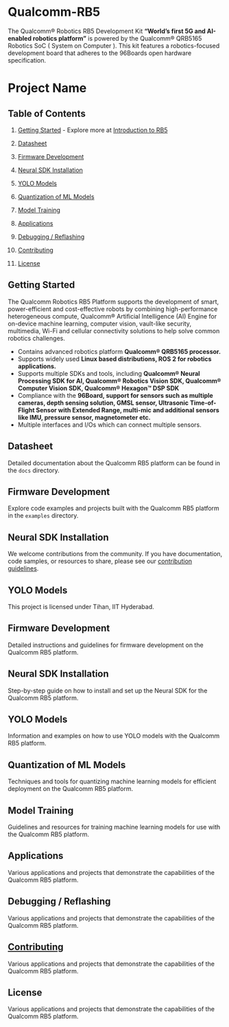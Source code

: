 # Qualcomm-RB5
 The Qualcomm® Robotics RB5 Development Kit **“World’s first 5G and AI-enabled robotics platform”**  is powered by the Qualcomm® QRB5165 Robotics SoC ( System on Computer ). This kit features a robotics-focused development board that adheres to the 96Boards open hardware specification.

# Project Name

## Table of Contents

1. [Getting Started](#getting-started) - Explore more at [Introduction to RB5](https://github.com/Blessy456b/Qualcomm-RB5/tree/Introduction-to-RB5)

2. [Datasheet](#datasheet)
3. [Firmware Development](#firmware-development)
4. [Neural SDK Installation](#neural-sdk-installation)
5. [YOLO Models](#yolo-models)
6. [Quantization of ML Models](#quantization-of-ml-models)
7. [Model Training](#model-training)
8. [Applications](#applications)
9. [Debugging / Reflashing](#debugging/reflashing)
10. [Contributing](#contributing)
11. [License](#license)

## Getting Started

The Qualcomm Robotics RB5 Platform supports the development of smart, power-efficient and cost-effective robots by combining high-performance heterogeneous compute, Qualcomm® Artificial Intelligence (AI) Engine for on-device machine learning, computer vision, vault-like security, multimedia, Wi-Fi and cellular connectivity solutions to help solve common robotics challenges.
+ Contains advanced robotics platform **Qualcomm® QRB5165 processor.**
+ Supports widely used **Linux based distributions, ROS 2 for robotics applications.**
+ Supports multiple SDKs and tools, including **Qualcomm® Neural Processing SDK for AI, Qualcomm® Robotics Vision SDK, Qualcomm® Computer Vision SDK, Qualcomm® Hexagon™ DSP SDK**
+ Compliance with the **96Board, support for sensors such as multiple cameras, depth sensing solution, GMSL sensor, Ultrasonic Time-of-Flight Sensor with Extended Range, multi-mic and additional sensors like IMU, pressure sensor, magnetometer etc.**
+ Multiple interfaces and I/Os which can connect multiple sensors.


## Datasheet

Detailed documentation about the Qualcomm RB5 platform can be found in the `docs` directory.

## Firmware Development

Explore code examples and projects built with the Qualcomm RB5 platform in the `examples` directory.

## Neural SDK Installation
We welcome contributions from the community. If you have documentation, code samples, or resources to share, please see our [contribution guidelines](CONTRIBUTING.md).

## YOLO Models

This project is licensed under Tihan, IIT Hyderabad.

## Firmware Development

Detailed instructions and guidelines for firmware development on the Qualcomm RB5 platform.

## Neural SDK Installation

Step-by-step guide on how to install and set up the Neural SDK for the Qualcomm RB5 platform.

## YOLO Models

Information and examples on how to use YOLO models with the Qualcomm RB5 platform.

## Quantization of ML Models

Techniques and tools for quantizing machine learning models for efficient deployment on the Qualcomm RB5 platform.

## Model Training

Guidelines and resources for training machine learning models for use with the Qualcomm RB5 platform.

## Applications

Various applications and projects that demonstrate the capabilities of the Qualcomm RB5 platform.

## Debugging / Reflashing

Various applications and projects that demonstrate the capabilities of the Qualcomm RB5 platform.

## [Contributing](#contributing)

Various applications and projects that demonstrate the capabilities of the Qualcomm RB5 platform.

## License


Various applications and projects that demonstrate the capabilities of the Qualcomm RB5 platform.










